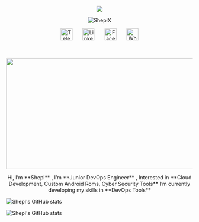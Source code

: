 <p align="center">
  <a href="https://github.com/DenverCoder1/readme-typing-svg"><img src="https://readme-typing-svg.herokuapp.com/?lines=Welcome%20To%20My%20GitHub%20Profile;Iam%20DevOps%20Engineer;%20AWS%20Cloud%20Practitioner;Always%20learning%20new%20things&font=Fira%20Code&center=true&width=440&height=45&color=f75c7e&vCenter=true&size=22"></a>
</p>
<p align="center"> <img src="https://komarev.com/ghpvc/?username=SheplX&label=Profile%20views&color=0e75b6&style=flat" alt="SheplX" /> </p>
<!-- Social icons section -->
<p align="center">
  <a href="https://t.me/CHI_X_NGO"><img width="32px" alt="Telegram" title="Telegram" src="https://camo.githubusercontent.com/f4b401dd7cd9b7840fd31acafd49e151a80e4c9600bf219934461b96dd98e013/68747470733a2f2f6564656e742e6769746875622e696f2f537570657254696e7949636f6e732f696d616765732f7376672f74656c656772616d2e737667"/></a>
  &#8287;&#8287;&#8287;&#8287;&#8287;
  <a href="https://www.linkedin.com/in/shepl/"><img width="32px" alt="Linkedin" title="Linkedin" src="https://camo.githubusercontent.com/c8a9c5b414cd812ad6a97a46c29af67239ddaeae08c41724ff7d945fb4c047e5/68747470733a2f2f6564656e742e6769746875622e696f2f537570657254696e7949636f6e732f696d616765732f7376672f6c696e6b6564696e2e737667"/></a>
  &#8287;&#8287;&#8287;&#8287;&#8287;
  <a href="https://www.facebook.com/shepl.dev/"><img width="32px" alt="Facebook" title="Facebook" src="https://camo.githubusercontent.com/8f245234577766478eaf3ee72b0615e99bb9ef3eaa56e1c37f75692811181d5c/68747470733a2f2f6564656e742e6769746875622e696f2f537570657254696e7949636f6e732f696d616765732f7376672f66616365626f6f6b2e737667"/></a>
  &#8287;&#8287;&#8287;&#8287;&#8287;
  <a href="https://wa.me/qr/U4KREMTM6HARD1/"><img width="32px" alt="Whatsapp" title="Whatsapp" src="https://camo.githubusercontent.com/945d32cdd8d51fe844ca8b2976914ae8786586607aee1cba24d7318e24b30411/68747470733a2f2f6564656e742e6769746875622e696f2f537570657254696e7949636f6e732f696d616765732f7376672f77686174736170702e737667"/></a>
</p>
<br/>
<p align="center">
  <img width="600" height="300" src="https://github.com/SheplX/SheplX/blob/main/Img/logo.gif">
</p>
<p align="center">
Hi, I’m **Shepl**
, I’m **Junior DevOps Engineer**
, Interested in  **Cloud Development, Custom Android Roms, Cyber Security Tools**
I’m currently developing my skills in  **DevOps Tools**

![Shepl's GitHub stats](https://github-readme-stats.vercel.app/api?username=SheplX&theme=radical&show_icons=true)
  
![Shepl's GitHub stats](https://github-readme-stats.vercel.app/api/top-langs/?username=SheplX&layout=compact&show_icons=true&theme=radical)
</p>
<!-- <p align="center">
  <img width="400" height="300" src="https://github-readme-stats.vercel.app/api?username=SheplX&theme=radical&show_icons=true">
  <img width="400" height="300" src="https://github-readme-stats.vercel.app/api/top-langs/?username=SheplX&layout=compact&show_icons=true&theme=radical">
</p> -->

<!-- ![Shepl's GitHub stats](https://github-readme-stats.vercel.app/api?username=SheplX&theme=radical&show_icons=true) -->

<!-- ![Shepl's GitHub stats](https://github-readme-stats.vercel.app/api/top-langs/?username=SheplX&layout=compact&show_icons=true&theme=radical) -->


<!---
SheplX/SheplX is a ✨ special ✨ repository because its `README.md` (this file) appears on your GitHub profile.
You can click the Preview link to take a look at your changes.
--->

